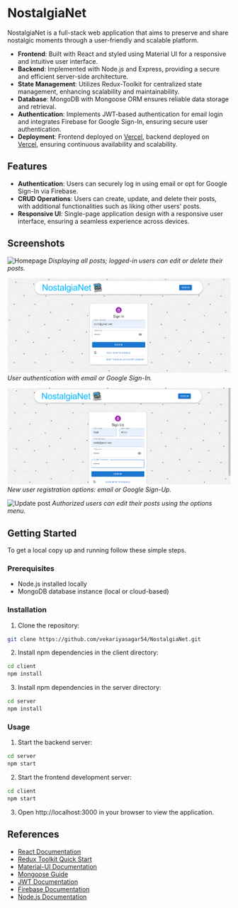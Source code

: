 # NostalgiaNet

NostalgiaNet is a full-stack web application that aims to preserve and share nostalgic moments through a user-friendly and scalable platform.

- **Frontend**: Built with React and styled using Material UI for a responsive and intuitive user interface.
- **Backend**: Implemented with Node.js and Express, providing a secure and efficient server-side architecture.
- **State Management**: Utilizes Redux-Toolkit for centralized state management, enhancing scalability and maintainability.
- **Database**: MongoDB with Mongoose ORM ensures reliable data storage and retrieval.
- **Authentication**: Implements JWT-based authentication for email login and integrates Firebase for Google Sign-In, ensuring secure user authentication.
- **Deployment**: Frontend deployed on [Vercel](https://nostalgia-net-frontend.vercel.app/), backend deployed on [Vercel](https://nostalgia-net-backend.vercel.app/), ensuring continuous availability and scalability.

## Features

- **Authentication**: Users can securely log in using email or opt for Google Sign-In via Firebase.
- **CRUD Operations**: Users can create, update, and delete their posts, with additional functionalities such as liking other users' posts.
- **Responsive UI**: Single-page application design with a responsive user interface, ensuring a seamless experience across devices.

## Screenshots

![Homepage](client/public/home.png)
*Displaying all posts; logged-in users can edit or delete their posts.*

![Sign in page](client/public/signin.png)
*User authentication with email or Google Sign-In.*

![Sign up page](client/public/signup.png)
*New user registration options: email or Google Sign-Up.*

![Update post](client/public/update.png)
*Authorized users can edit their posts using the options menu.*

## Getting Started

To get a local copy up and running follow these simple steps.

### Prerequisites

- Node.js installed locally
- MongoDB database instance (local or cloud-based)

### Installation

1. Clone the repository:
```bash
git clone https://github.com/vekariyasagar54/NostalgiaNet.git
```
2. Install npm dependencies in the client directory:

```bash
cd client
npm install
```

3. Install npm dependencies in the server directory:

```bash
cd server
npm install
```

### Usage
1. Start the backend server:

```bash
cd server
npm start
```
2. Start the frontend development server:
```bash
cd client
npm start
```
3. Open http://localhost:3000 in your browser to view the application.

## References

- [React Documentation](https://reactjs.org/docs/getting-started.html)
- [Redux Toolkit Quick Start](https://redux-toolkit.js.org/tutorials/quick-start)
- [Material-UI Documentation](https://mui.com/material-ui/getting-started/overview/)
- [Mongoose Guide](https://mongoosejs.com/docs/guide.html)
- [JWT Documentation](https://jwt.io/)
- [Firebase Documentation](https://firebase.google.com/docs)
- [Node.js Documentation](https://nodejs.org/en/docs/)
